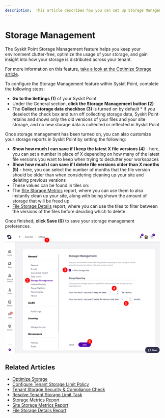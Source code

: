 ```yaml
---
description:  This article describes how you can set up Storage Management in Syskit Point. 
---
```


# Storage Management

The Syskit Point Storage Management feature helps you keep your environment clutter-free, optimize the usage of your storage, and gain insight into how your storage is distributed across your tenant.

For more information on this feature, [take a look at the Optimize Storage article](../governance-and-automation/optimize-storage.md). 

To configure the Storage Management feature within Syskit Point, complete the following steps:

  * **Go to the Settings (1)** of your Syskit Point
  * Under the General section, **click the Storage Management button (2)**
  *  The **Collect storage data checkbox (3)** is turned on by default
    * If you deselect the check box and turn off collecting storage data, Syskit Point retains and shows only the old versions of your files and your site storage, and no new storage data is collected or reflected in Syskit Point

Once storage management has been turned on, you can also customize your storage reports in Syskit Point by setting the following:
  * **Show how much I can save if I keep the latest X file versions (4)** - here, you can set a number in place of X depending on how many of the latest file versions you want to keep when trying to declutter your workspaces
  * **Show how much I can save if I delete file versions older than X months (5)** - here, you can select the number of months that the file version should be older than when considering cleaning up your site and deleting previous versions
  * These values can be found in tiles on: 
   * The [Site Storage Metrics](../.gitbook/assets/configure-storage-management-settings.png) report, where you can use them to also instantly clean up your site, along with being shown the amount of storage that will be freed up.  
   * [File Storage Details](../.gitbook/assets/configure-storage-management-settings.png) report, where you can use the tiles to filter between the versions of the files before deciding which to delete. 

Once finished, **click Save (6)** to save your storage management preferences. 

![Syskit Point - Storage Management Set Up](../.gitbook/assets/configure-storage-management-settings.png)

## Related Articles

* [Optimize Storage](../governance-and-automation/optimize-storage.md)
* [Configure Tenant Storage Limit Policy](../governance-and-automation/automated-workflows/tenant-storage-admin.md)
* [Tenant Storage Security & Compliance Check](../../governance-and-automation/security-compliance-checks/tenant-storage.md)
* [Resolve Tenant Storage Limit Task](../../point-collaborators/resolve-governance-tasks/tenant-storage-limit.md)
* [Storage Metrics Report](../reporting/cleanup-and-health-reports.md#storage-metrics)
* [Site Storage Metrics Report](../reporting/cleanup-and-health-reports.md#site-storage-metrics)
* [File Storage Details Report](../reporting/cleanup-and-health-reports.md#file-storage-details)